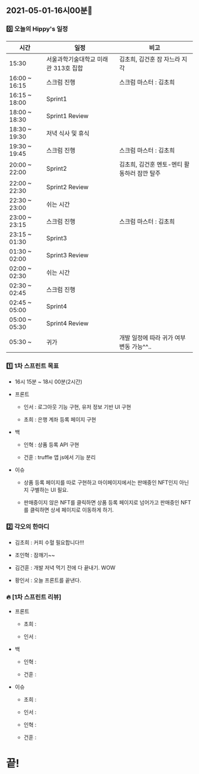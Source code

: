 ## 2021-05-01-16시00분🌟

### 0️⃣ 오늘의 Hippy's 일정

|시간|일정|비고|
|---|---|---|
|15:30|서울과학기술대학교 미래관 313호 집합|김초희, 김건훈 잠 자느라 지각|
|16:00 ~ 16:15|스크럼 진행|스크럼 마스터 : 김초희|
|16:15 ~ 18:00|Sprint1||
|18:00 ~ 18:30|Sprint1 Review||
|18:30 ~ 19:30|저녁 식사 및 휴식||
|19:30 ~ 19:45|스크럼 진행|스크럼 마스터 : 김초희|
|20:00 ~ 22:00|Sprint2|김초희, 김건훈 멘토-멘티 활동하러 잠깐 탈주|
|22:00 ~ 22:30|Sprint2 Review||
|22:30 ~ 23:00|쉬는 시간||
|23:00 ~ 23:15|스크럼 진행|스크럼 마스터 : 김초희|
|23:15 ~ 01:30|Sprint3||
|01:30 ~ 02:00|Sprint3 Review||
|02:00 ~ 02:30|쉬는 시간||
|02:30 ~ 02:45|스크럼 진행||
|02:45 ~ 05:00|Sprint4||
|05:00 ~ 05:30|Sprint4 Review||
|05:30 ~ |귀가|개발 일정에 따라 귀가 여부 변동 가능^^..|

### 1️⃣ 1차 스프린트 목표

* 16시 15분 ~ 18시 00분(2시간)

* 프론트

    * 인서 : 로그아웃 기능 구현, 유저 정보 기반 UI 구현

    * 초희 : 은행 계좌 등록 페이지 구현

* 백

    * 인혁 : 상품 등록 API 구현

    * 건훈 : truffle 앱 js에서 기능 분리

* 이슈

    * 상품 등록 페이지를 따로 구현하고 마이페이지에서는 판매중인 NFT인지 아닌지 구별하는 UI 필요.

    * 판매중이지 않은 NFT를 클릭하면 상품 등록 페이지로 넘어가고 판매중인 NFT를 클릭하면 상세 페이지로 이동하게 하기.

### 2️⃣ 각오의 한마디

* 김초희 : 커피 수혈 필요합니다!!! 

* 조인혁 : 잠깨기~~

* 김건훈 : 개발 저녁 먹기 전에 다 끝내기. WOW

* 황인서 : 오늘 프론트를 끝낸다.

### 🔥 [1차 스프린트 리뷰]

* 프론트

    * 초희 : 

    * 인서 : 

* 백

    * 인혁 : 

    * 건훈 : 

* 이슈

    * 초희 : 

    * 인서 : 

    * 인혁 : 

    * 건훈 : 

# 끝!